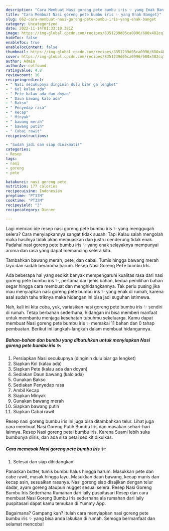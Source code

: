 ```yaml
---
description: "Cara Membuat Nasi goreng pete bumbu iris ✨ yang Enak Banget}"
title: "Cara Membuat Nasi goreng pete bumbu iris ✨ yang Enak Banget}"
slug: 662-cara-membuat-nasi-goreng-pete-bumbu-iris-yang-enak-banget
category: Uncategorized
date: 2022-11-14T01:33:10.381Z
image: https://img-global.cpcdn.com/recipes/8351239d05ca0996/680x482cq70/nasi-goreng-pete-bumbu-iris-foto-resep-utama.jpg
hideToc: false
enableToc: true
enableTocContent: false
thumbnail: https://img-global.cpcdn.com/recipes/8351239d05ca0996/680x482cq70/nasi-goreng-pete-bumbu-iris-foto-resep-utama.jpg
cover: https://img-global.cpcdn.com/recipes/8351239d05ca0996/680x482cq70/nasi-goreng-pete-bumbu-iris-foto-resep-utama.jpg
author: Admin
authorAv: notfound
ratingvalue: 4.8
reviewcount: 16
recipeingredient:
- " Nasi secukupnya dinginin dulu biar ga lengket"
- " Kol kalau ada"
- " Pete kalau ada dan doyan"
- " Daun bawang kalo ada"
- " Bakso"
- " Penyedap rasa"
- " Kecap"
- " Minyak"
- " bawang merah"
- " bawang putih"
- " Cabai rawit"
recipeinstructions:

- "Sudah jadi dan siap dinikmati!"
categories:
- Resep
tags:
- nasi
- goreng
- pete

katakunci: nasi goreng pete 
nutrition: 177 calories
recipecuisine: Indonesian
preptime: "PT37M"
cooktime: "PT32M"
recipeyield: "3"
recipecategory: Dinner

---
```



Lagi mencari ide resep nasi goreng pete bumbu iris ✨ yang menggugah selera? Cara menyiapkannya sangat tidak susah. Tapi Kalau salah mengolah maka hasilnya tidak akan memuaskan dan justru cenderung tidak enak. Padahal nasi goreng pete bumbu iris ✨ yang enak selayaknya mempunyai aroma dan rasa yang dapat memancing selera kita.


Tambahkan bawang merah, pete, dan cabai. Tumis hingga bawang merah layu dan sudah beraroma harum. Resep Nasi Goreng PeTe bumbu IrIs.

Ada beberapa hal yang sedikit banyak mempengaruhi kualitas rasa dari nasi goreng pete bumbu iris ✨, pertama dari jenis bahan, kedua pemilihan bahan segar hingga cara membuat dan menghidangkannya. Tak perlu pusing jika mau menyiapkan nasi goreng pete bumbu iris ✨ yang enak di rumah, karena asal sudah tahu triknya maka hidangan ini bisa jadi suguhan istimewa.


Nah, kali ini kita coba, yuk, variasikan nasi goreng pete bumbu iris ✨ sendiri di rumah. Tetap berbahan sederhana, hidangan ini bisa memberi manfaat untuk membantu menjaga kesehatan tubuhmu sekeluarga. Kamu dapat membuat Nasi goreng pete bumbu iris ✨ memakai 11 bahan dan 0 tahap pembuatan. Berikut ini langkah-langkah dalam membuat hidangannya.

<!--inarticleads1-->

##### Bahan-bahan dan bumbu yang dibutuhkan untuk menyiapkan Nasi goreng pete bumbu iris ✨:

1. Persiapkan  Nasi secukupnya (dinginin dulu biar ga lengket)
1. Siapkan  Kol (kalau ada)
1. Siapkan  Pete (kalau ada dan doyan)
1. Sediakan  Daun bawang (kalo ada)
1. Gunakan  Bakso
1. Sediakan  Penyedap rasa
1. Ambil  Kecap
1. Siapkan  Minyak
1. Gunakan  bawang merah
1. Siapkan  bawang putih
1. Siapkan  Cabai rawit


Resep nasi goreng bumbu iris ini juga bisa ditambahkan telur. Lihat juga cara membuat Nasi Goreng Putih Bumbu Iris dan masakan sehari-hari lainnya. Resep Nasi goreng petai bumbu iris. Karena Suami lebih suka bumbunya diiris, dan ada sisa petai sedikit dikulkas. 

<!--inarticleads2-->

##### Cara memasak Nasi goreng pete bumbu iris ✨:


1. Selesai dan siap dihidangkan!

Panaskan butter, tumis bumbu halus hingga harum. Masukkan pete dan cabe rawit, masak hingga layu. Masukkan daun bawang, kecap manis dan kecap asin, sesuaikan rasanya. Nasi goreng siap disajikan dengan telur dadar, ayam goreng ataupun nugget sesuai selera. Resep Nasi Goreng Bumbu Iris Sederhana Rumahan dari laily puspitasari Resep dan cara membuat Nasi Goreng Bumbu Iris sederhana ala rumahan dari laily puspitasari dapat kamu temukan di Yummy App. 

Bagaimana? Gampang kan? Itulah cara menyiapkan nasi goreng pete bumbu iris ✨ yang bisa anda lakukan di rumah. Semoga bermanfaat dan selamat mencoba!
